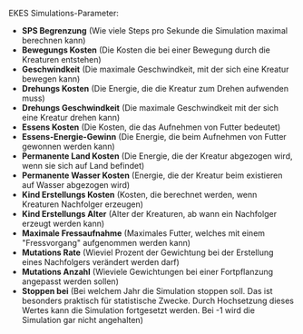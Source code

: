 EKES Simulations-Parameter:

- **SPS Begrenzung** (Wie viele Steps pro Sekunde die Simulation maximal berechnen kann)
- **Bewegungs Kosten** (Die Kosten die bei einer Bewegung durch die Kreaturen entstehen)
- **Geschwindkeit** (Die maximale Geschwindkeit, mit der sich eine Kreatur bewegen kann)
- **Drehungs Kosten** (Die Energie, die die Kreatur zum Drehen aufwenden muss)
- **Drehungs Geschwindkeit** (Die maximale Geschwindkeit mit der sich eine Kreatur drehen kann)
- **Essens Kosten** (Die Kosten, die das Aufnehmen von Futter bedeutet)
- **Essens-Energie-Gewinn** (Die Energie, die beim Aufnehmen von Futter gewonnen werden kann)
- **Permanente Land Kosten** (Die Energie, die der Kreatur abgezogen wird, wenn sie sich auf Land befindet)
- **Permanente Wasser Kosten** (Energie, die der Kreatur beim existieren auf Wasser abgezogen wird)
- **Kind Erstellungs Kosten** (Kosten, die berechnet werden, wenn Kreaturen Nachfolger erzeugen)
- **Kind Erstellungs Alter** (Alter der Kreaturen, ab wann ein Nachfolger erzeugt werden kann)
- **Maximale Fressaufnahme** (Maximales Futter, welches mit einem "Fressvorgang" aufgenommen werden kann)
- **Mutations Rate** (Wieviel Prozent der Gewichtung bei der Erstellung eines Nachfolgers verändert werden darf)
- **Mutations Anzahl** (Wieviele Gewichtungen bei einer Fortpflanzung angepasst werden sollen)
- **Stoppen bei** (Bei welchem Jahr die Simulation stoppen soll. Das ist besonders praktisch für statistische Zwecke. Durch Hochsetzung dieses Wertes kann die Simulation fortgesetzt werden. Bei -1 wird die Simulation gar nicht angehalten)



